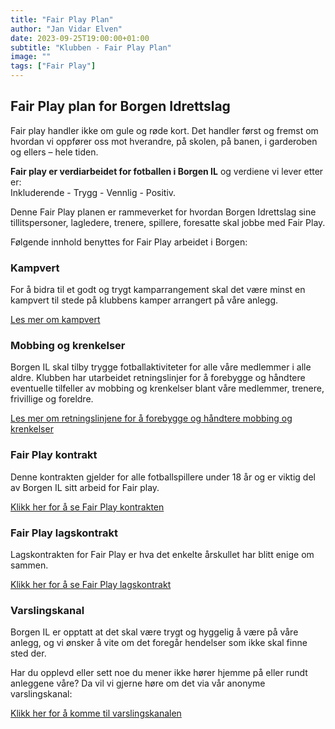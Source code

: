 ```yaml
---
title: "Fair Play Plan"
author: "Jan Vidar Elven"
date: 2023-09-25T19:00:00+01:00
subtitle: "Klubben - Fair Play Plan"
image: ""
tags: ["Fair Play"]
---
```


## Fair Play plan for Borgen Idrettslag

Fair play handler ikke om gule og røde kort. Det handler først og fremst om hvordan vi oppfører oss mot hverandre, på skolen, på banen, i garderoben og ellers – hele tiden.

**Fair play er verdiarbeidet for fotballen i Borgen IL** og verdiene vi lever etter er:  
Inkluderende - Trygg - Vennlig - Positiv.

Denne Fair Play planen er rammeverket for hvordan Borgen Idrettslag sine tillitspersoner, lagledere, trenere, spillere, foresatte skal jobbe med Fair Play.

Følgende innhold benyttes for Fair Play arbeidet i Borgen:

### Kampvert

For å bidra til et godt og trygt kamparrangement skal det være minst en kampvert til stede på klubbens kamper arrangert på våre anlegg.

[Les mer om kampvert](/page/klubben/fairplay/kampvert)

### Mobbing og krenkelser

Borgen IL skal tilby trygge fotballaktiviteter for alle våre medlemmer i alle aldre. Klubben har utarbeidet retningslinjer for å forebygge og håndtere eventuelle tilfeller av mobbing og krenkelser blant våre medlemmer, trenere, frivillige og foreldre.

[Les mer om retningslinjene for å forebygge og håndtere mobbing og krenkelser](/page/klubben/fairplay/mobbing-og-krenkelser)

### Fair Play kontrakt

Denne kontrakten gjelder for alle fotballspillere under 18 år og er viktig del av Borgen IL sitt arbeid for Fair play.

[Klikk her for å se Fair Play kontrakten](/page/klubben/fairplay/fairplaykontrakt)

### Fair Play lagskontrakt

Lagskontrakten for Fair Play er hva det enkelte årskullet har blitt enige om sammen.

[Klikk her for å se Fair Play lagskontrakt](/page/klubben/fairplay/fairplay-lagskontrakt)

### Varslingskanal

Borgen IL er opptatt at det skal være trygt og hyggelig å være på våre anlegg, og vi ønsker å vite om det foregår hendelser som ikke skal finne sted der.

Har du opplevd eller sett noe du mener ikke hører hjemme på eller rundt anleggene våre? Da vil vi gjerne høre om det via vår anonyme varslingskanal:

[Klikk her for å komme til varslingskanalen](https://forms.office.com/pages/responsepage.aspx?id=uDwoNJ4VLEW5MNI2RQRqR6TIO6FKSy1LpIKz0eK08HNUN0pDVkY0SjlYQlUwOTMzRjJJNEY3TURCSC4u)